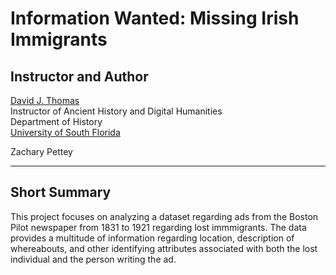 # Information Wanted: Missing Irish Immigrants

## Instructor and Author

[David J. Thomas](mailto:dave.a.base@gmail.com)<br />
Instructor of Ancient History and Digital Humanities<br />
Department of History<br />
[University of South Florida](https://github.com/usf-portal)

Zachary Pettey

---

## Short Summary

This project focuses on analyzing a dataset regarding ads from the Boston Pilot newspaper from 1831 to 1921 regarding lost immmigrants. The data provides a multitude of information regarding location, description of whereabouts, and other identifying attributes associated with both the lost individual and the person writing the ad. 
